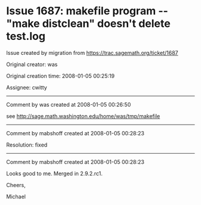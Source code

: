 # Issue 1687: makefile program -- "make distclean" doesn't delete test.log

Issue created by migration from https://trac.sagemath.org/ticket/1687

Original creator: was

Original creation time: 2008-01-05 00:25:19

Assignee: cwitty




---

Comment by was created at 2008-01-05 00:26:50

see http://sage.math.washington.edu/home/was/tmp/makefile


---

Comment by mabshoff created at 2008-01-05 00:28:23

Resolution: fixed


---

Comment by mabshoff created at 2008-01-05 00:28:23

Looks good to me. Merged in 2.9.2.rc1.

Cheers,

Michael
